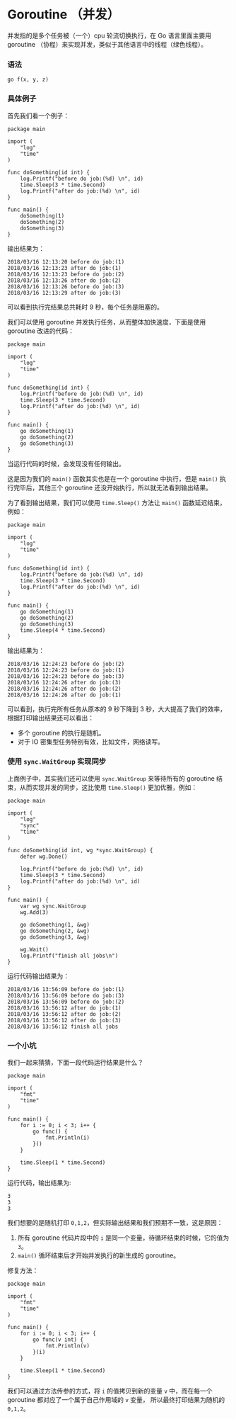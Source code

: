 # Goroutine （并发）

并发指的是多个任务被（一个）cpu 轮流切换执行，在 Go 语言里面主要用 goroutine （协程）来实现并发，类似于其他语言中的线程（绿色线程）。

### 语法

```
go f(x, y, z)
```

### 具体例子

首先我们看一个例子：

```
package main

import (
	"log"
	"time"
)

func doSomething(id int) {
	log.Printf("before do job:(%d) \n", id)
	time.Sleep(3 * time.Second)
	log.Printf("after do job:(%d) \n", id)
}

func main() {
	doSomething(1)
	doSomething(2)
	doSomething(3)
}
```

输出结果为：
```
2018/03/16 12:13:20 before do job:(1)
2018/03/16 12:13:23 after do job:(1)
2018/03/16 12:13:23 before do job:(2)
2018/03/16 12:13:26 after do job:(2)
2018/03/16 12:13:26 before do job:(3)
2018/03/16 12:13:29 after do job:(3)
```

可以看到执行完结果总共耗时 9 秒，每个任务是阻塞的。

我们可以使用 goroutine 并发执行任务，从而整体加快速度，下面是使用 goroutine 改进的代码：

```
package main

import (
	"log"
	"time"
)

func doSomething(id int) {
	log.Printf("before do job:(%d) \n", id)
	time.Sleep(3 * time.Second)
	log.Printf("after do job:(%d) \n", id)
}

func main() {
	go doSomething(1)
	go doSomething(2)
	go doSomething(3)
}
```

当运行代码的时候，会发现没有任何输出。   

这是因为我们的 `main()` 函数其实也是在一个 goroutine 中执行，但是 `main()` 执行完毕后，其他三个 goroutine 还没开始执行，所以就无法看到输出结果。

为了看到输出结果，我们可以使用 `time.Sleep()` 方法让 `main()` 函数延迟结束，例如：

```
package main

import (
	"log"
	"time"
)

func doSomething(id int) {
	log.Printf("before do job:(%d) \n", id)
	time.Sleep(3 * time.Second)
	log.Printf("after do job:(%d) \n", id)
}

func main() {
	go doSomething(1)
	go doSomething(2)
	go doSomething(3)
	time.Sleep(4 * time.Second)
}
```

输出结果为：

```
2018/03/16 12:24:23 before do job:(2)
2018/03/16 12:24:23 before do job:(1)
2018/03/16 12:24:23 before do job:(3)
2018/03/16 12:24:26 after do job:(3)
2018/03/16 12:24:26 after do job:(2)
2018/03/16 12:24:26 after do job:(1)
```

可以看到，执行完所有任务从原本的 9 秒下降到 3 秒，大大提高了我们的效率，根据打印输出结果还可以看出：

- 多个 goroutine 的执行是随机。
- 对于 IO 密集型任务特别有效，比如文件，网络读写。

### 使用 `sync.WaitGroup` 实现同步

上面例子中，其实我们还可以使用 `sync.WaitGroup` 来等待所有的 goroutine 结束，从而实现并发的同步，这比使用 `time.Sleep()` 更加优雅，例如：

```
package main

import (
	"log"
	"sync"
	"time"
)

func doSomething(id int, wg *sync.WaitGroup) {
	defer wg.Done()

	log.Printf("before do job:(%d) \n", id)
	time.Sleep(3 * time.Second)
	log.Printf("after do job:(%d) \n", id)
}

func main() {
	var wg sync.WaitGroup
	wg.Add(3)

	go doSomething(1, &wg)
	go doSomething(2, &wg)
	go doSomething(3, &wg)

	wg.Wait()
	log.Printf("finish all jobs\n")
}
```

运行代码输出结果为：

```
2018/03/16 13:56:09 before do job:(1)
2018/03/16 13:56:09 before do job:(3)
2018/03/16 13:56:09 before do job:(2)
2018/03/16 13:56:12 after do job:(1)
2018/03/16 13:56:12 after do job:(2)
2018/03/16 13:56:12 after do job:(3)
2018/03/16 13:56:12 finish all jobs
```

### 一个小坑

我们一起来猜猜，下面一段代码运行结果是什么？

```
package main

import (
	"fmt"
	"time"
)

func main() {
	for i := 0; i < 3; i++ {
		go func() {
			fmt.Println(i)
		}()
	}

	time.Sleep(1 * time.Second)
}
```

运行代码，输出结果为:

```
3
3
3
```

我们想要的是随机打印 `0,1,2`，但实际输出结果和我们预期不一致，这是原因：

1. 所有 goroutine 代码片段中的 `i` 是同一个变量，待循环结束的时候，它的值为 `3`。
2. `main()` 循环结束后才开始并发执行的新生成的 goroutine。

修复方法：

```
package main

import (
	"fmt"
	"time"
)

func main() {
	for i := 0; i < 3; i++ {
		go func(v int) {
			fmt.Println(v)
		}(i)
	}

	time.Sleep(1 * time.Second)
}
```

我们可以通过方法传参的方式，将 `i` 的值拷贝到新的变量 `v` 中，而在每一个 goroutine 都对应了一个属于自己作用域的 `v` 变量，
所以最终打印结果为随机的 `0,1,2`。
